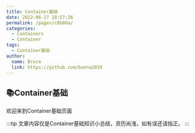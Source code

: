 ```yaml
---
title: Container基础
date: 2022-06-17 18:57:26
permalink: /pages/c8b80a/
categories:
  - Containers
  - Container
tags:
  - Container基础
author: 
  name: Bruce
  link: https://github.com/banna2019
---
```


## 📚Container基础
欢迎来到Container基础页面

:::tip
文章内容仅是Container基础知识小总结，资历尚浅，如有误还请指正。
:::